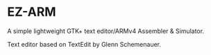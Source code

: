 # EZ-ARM
A simple lightweight GTK+ text editor/ARMv4 Assembler &amp; Simulator.

Text editor based on TextEdit by Glenn Schemenauer.
